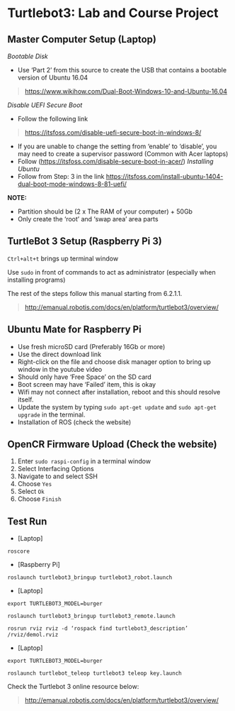 # Turtlebot3: Lab and Course Project

## Master Computer Setup (Laptop)
*Bootable Disk*
* Use ‘Part 2’ from this source to create the USB that contains a bootable version of Ubuntu 16.04
>https://www.wikihow.com/Dual-Boot-Windows-10-and-Ubuntu-16.04

*Disable UEFI Secure Boot*
* Follow the following link 
>https://itsfoss.com/disable-uefi-secure-boot-in-windows-8/ 
* If you are unable to change the setting from ‘enable’ to ‘disable’, you may need to create a supervisor password (Common with Acer laptops)
* Follow (https://itsfoss.com/disable-secure-boot-in-acer/) 
*Installing Ubuntu*
* Follow from Step: 3 in the link
https://itsfoss.com/install-ubuntu-1404-dual-boot-mode-windows-8-81-uefi/ 

**NOTE:**
* Partition should be (2 x The RAM of your computer) + 50Gb
* Only create the ‘root’ and ‘swap area’ area parts

## TurtleBot 3 Setup (Raspberry Pi 3)
```Ctrl+alt+t``` brings up terminal window

Use ```sudo``` in front of commands to act as administrator (especially when installing
programs)

The rest of the steps follow this manual starting from 6.2.1.1.
>http://emanual.robotis.com/docs/en/platform/turtlebot3/overview/

## Ubuntu Mate for Raspberry Pi
* Use fresh microSD card (Preferably 16Gb or more)
* Use the direct download link
* Right-click on the file and choose disk manager option to bring up window in the youtube
video
* Should only have ‘Free Space’ on the SD card
* Boot screen may have ‘Failed’ item, this is okay
* Wifi may not connect after installation, reboot and this should resolve itself.
* Update the system by typing ```sudo apt-get update``` and ```sudo apt-get upgrade``` in the terminal.
* Installation of ROS (check the website)

## OpenCR Firmware Upload (Check the website)
1.	Enter ```sudo raspi-config``` in a terminal window
2.	Select Interfacing Options
3.	Navigate to and select SSH
4.	Choose ```Yes```
5.	Select ```Ok```
6.	Choose ```Finish```

## Test Run
* [Laptop]
```
roscore
``` 
* [Raspberry Pi] 
```
roslaunch turtlebot3_bringup turtlebot3_robot.launch
```
* [Laptop] 
```
export TURTLEBOT3_MODEL=burger
```
```
roslaunch turtlebot3_bringup turtlebot3_remote.launch
```
```
rosrun rviz rviz -d ‘rospack find turtlebot3_description’ /rviz/demol.rviz
```
* [Laptop]
```
export TURTLEBOT3_MODEL=burger
```
```
roslaunch turtlebot_teleop turtlebot3 teleop key.launch
```
Check the Turtlebot 3 online resource below:
>http://emanual.robotis.com/docs/en/platform/turtlebot3/overview/
